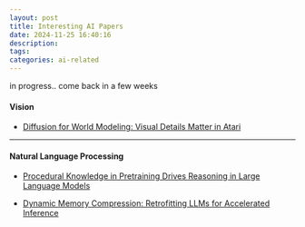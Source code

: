 ```yaml
---
layout: post
title: Interesting AI Papers
date: 2024-11-25 16:40:16
description:
tags:
categories: ai-related
---
```


in progress.. come back in a few weeks

#### Vision

- [Diffusion for World Modeling: Visual Details Matter in Atari](https://diamond-wm.github.io/)

<hr>

#### Natural Language Processing

- [Procedural Knowledge in Pretraining Drives Reasoning in Large Language Models](https://arxiv.org/pdf/2411.12580)

- [Dynamic Memory Compression: Retrofitting LLMs for Accelerated Inference](https://arxiv.org/pdf/2403.09636)
